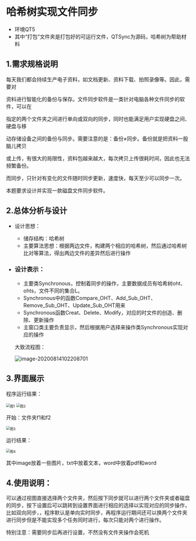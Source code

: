 # 哈希树实现文件同步

* 环境QT5
* 其中“打包”文件夹是打包好的可运行文件，QTSync为源码，哈希树为帮助材料



## 1.需求规格说明

每天我们都会持续生产电子资料，如文档更新、资料下载、拍照录像等。因此，需要对

资料进行智能化的备份与保存。文件同步软件是一类针对电脑各种文件同步的软件，可以在

指定的两个文件夹之间进行单向或双向的同步，同时也能满足用户实现硬盘之间、硬盘与移

动存储设备之间的备份与同步。需要注意的是：备份≠同步。备份就是把资料一股脑儿拷贝

或上传，有很大的局限性，资料包越来越大，每次拷贝上传很耗时间，因此也无法频繁备份。

而同步，只针对有变化的文件随时同步更新，速度快，每天至少可以同步一次。 

本题要求设计并实现一款磁盘文件同步软件。 

## 2.总体分析与设计

* 设计思想：

  * 储存结构：哈希树
  * 主要算法思想：根据两边文件，构建两个相应的哈希树，然后通过哈希树比对等算法，得出两边文件的差异然后进行操作

* ### 设计表示：

  * 主要类Synchronous，控制着同步的操作，主要数据成员有哈希树oht、ohts，文件不同的集合L。
  * Synchronous中的函数Compare_OHT、Add_Sub_OHT、Remove_Sub_OHT、Update_Sub_OHT用来
  * Synchronous函数Creat、Delete、Modify，对应的时文件的创造、删除、更新操作
  * 主窗口类主要负责显示，然后根据用户选择来操作类Synchronous实现对应的操作

  大致流程图：

  ![image-20200814102208701](/image/image-20200814102208701.png)

  

  

## 3.界面展示

  程序运行结果：

  <img src="/image/图1.png" alt="图1" style="zoom: 67%;" />

<img src="/image/图2-1597372489781.png" alt="图2" style="zoom: 67%;" />

开始：文件夹f1和f2

<img src="/image/图3.png" alt="图3" style="zoom:67%;" />

运行结果：

<img src="/image/图4.png" alt="图4" style="zoom:67%;" />

其中image放着一些图片，txt中放着文本，word中放着pdf和word

 

## 4.使用说明：

可以通过视图直接选择两个文件夹，然后按下同步就可以进行两个文件夹或者磁盘的同步，按下设置后可以跳转到设置界面进行相应的选择以实现对应的同步操作，比如双向同步，，程序默认是单向实时同步，再程序运行期间还可以换两个文件夹进行同步但是不能实现多个任务同时进行，每次只能对两个进行操作。

特别注意：需要同步后再进行设置，不然没有文件夹操作会死机